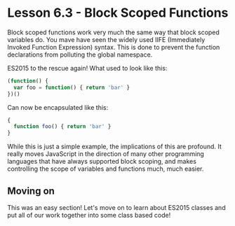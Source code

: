 # Lesson 6.3 - Block Scoped Functions

Block scoped functions work very much the same way that block scoped variables
do. You mave have seen the widely used IIFE (Immediately Invoked Function Expression)
syntax. This is done to prevent the function declarations from polluting the global namespace.

ES2015 to the rescue again! What used to look like this:

```js
(function() {
  var foo = function() { return 'bar' }
})()
```

Can now be encapsulated like this:

```js
{
  function foo() { return 'bar' }
}
```

While this is just a simple example, the implications of this are profound.
It really moves JavaScript in the direction of many other programming
languages that have always supported block scoping, and makes controlling
the scope of variables and functions much, much easier.

## Moving on
This was an easy section! Let's move on to learn about ES2015 classes and put
all of our work together into some class based code!
